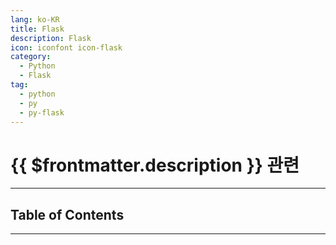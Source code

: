 ```yaml
---
lang: ko-KR
title: Flask
description: Flask
icon: iconfont icon-flask
category:
  - Python
  - Flask
tag:
  - python
  - py
  - py-flask
---
```


# {{ $frontmatter.description }} 관련

<ShieldsGroup logos="python,flask"/>

---

## Table of Contents

<ToCLocal basePath="/programming/py-flask/" />

---

<TagLinks />